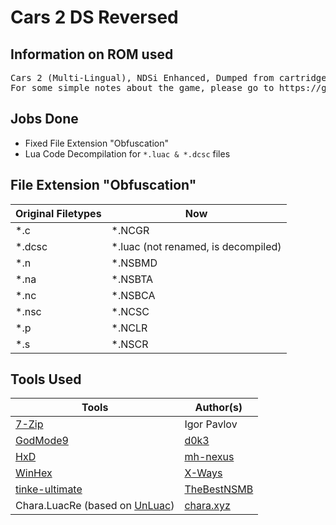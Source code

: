 # Cars 2 DS Reversed
## Information on ROM used ##
<pre>
Cars 2 (Multi-Lingual), NDSi Enhanced, Dumped from cartridge using <a href="https://github.com/d0k3/GodMode9/">GodMode9</a>
For some simple notes about the game, please go to https://github.com/miso-xyz/nds-notes/.
</pre>

## Jobs Done ##
* Fixed File Extension "Obfuscation"
* Lua Code Decompilation for `*.luac & *.dcsc` files

## File Extension "Obfuscation" ##

Original Filetypes | Now
------------- | -------------
*.c | *.NCGR
*.dcsc | *.luac (not renamed, is decompiled)
*.n | *.NSBMD
*.na | *.NSBTA
*.nc | *.NSBCA
*.nsc | *.NCSC
*.p | *.NCLR
*.s | *.NSCR

## Tools Used ##
Tools | Author(s)
------------- | -------------
<a href="https://www.7-zip.org/">7-Zip | Igor Pavlov</a>
<a href="https://github.com/d0k3/GodMode9/">GodMode9</a> | <a href="https://github.com/d0k3">d0k3</a>
<a href="https://mh-nexus.de/en/hxd/">HxD | <a href="https://mh-nexus.de/en/">mh-nexus</a>
<a href="http://www.winhex.com/winhex/">WinHex</a> | <a href="https://www.x-ways.net/">X-Ways</a>
<a href="https://github.com/TheBestNSMB/tinke-ultimate/releases">tinke-ultimate</a> | <a href="https://github.com/TheBestNSMB/">TheBestNSMB</a>
Chara.LuacRe (based on <a href="https://sourceforge.net/projects/unluac/">UnLuac</a>) | <a href="xahk://chara.xyz/git/repos/chara/Chara.LuacRe">chara.xyz</a>
